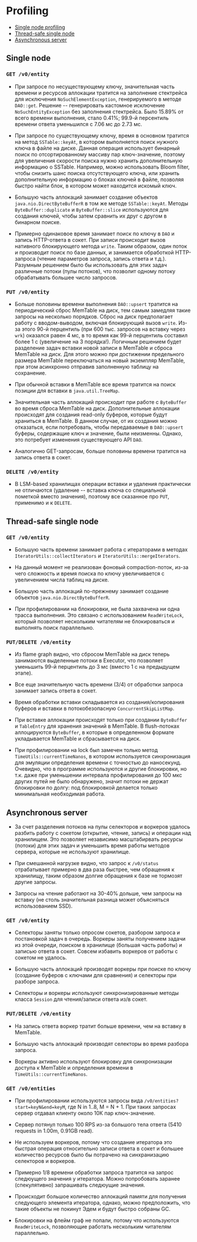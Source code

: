 # Profiling

* [Single node profiling](#single-node)
* [Thread-safe single node](#thread-safe-single-node)
* [Asynchronous server](#asynchronous-server)

## Single node

### `GET /v0/entity`

* При запросе по несуществующему ключу, значительная часть времени 
и ресурсов аллокации тратится на заполнение стектрейса для 
исключения `NoSuchElementException`, генерируемого в методе 
`DAO::get`. Решение -- генерировать кастомное исключение 
`NoSuchEntityException` без заполнения стектрейса. Было 15.89% 
от всего времени выполнения, стало 0.41%; 99.9-й персентиль 
времени ответа уменьшился с 7.06 мс до 2.73 мс.

* При запросе по существующему ключу, время в основном тратится 
на метод `SSTable::keyAt`, в котором выполняется поиск нужного 
ключа в файле на диске. Данная операция использует бинарный поиск 
по отсортированному массиву пар ключ-значение, поэтому для 
увеличения скорости поиска нужно хранить дополнительную 
информацию о SSTable. Например, можно использовать Bloom 
filter, чтобы снизить шанс поиска отсутствующего ключа, или
хранить дополнительную информацию о блоках ключей в файле,
позволяя быстро найти блок, в котором может находится искомый ключ.

* Большую часть аллокаций занимает создание объектов
`java.nio.DirectByteBufferR` в том же методе `SSTable::keyAt`.
Методы `ByteBuffer::duplicate` и `ByteBuffer::slice` используются 
для создания ключей, чтобы затем сравнить их друг с другом в 
бинарном поиске.

* Примерно одинаковое время занимает поиск по ключу в `DAO` и 
запись HTTP-ответа в сокет. При записи происходит вызов нативного 
блокирующего метода `write`. Таким образом, один поток и производит 
поиск по базе данных, и занимается обработкой HTTP-запроса (чтение
параметров запроса, запись ответа и т.д.). Разумным решением было 
бы использовать для этих задач различные потоки (пулы потоков),
что позволит одному потоку обрабатывать большее число запросов. 

### `PUT /v0/entity`

* Больше половины времени выполнения `DAO::upsert` тратится на
периодический сброс MemTable на диск, тем самым замедляя такие
запросы на несколько порядков. Сброс на диск предполагает работу
с вводом-выводом, включая блокирующий вызов `write`. Из-за этого 
90-й перцентиль (при 600 тыс. запросов на вставку через `wrk`) 
оказался равен 4 мс, в то время как 99-й перцентиль составил более 
1 с (увеличение на 3 порядка!). Логичным решением будет разделение 
задач вставки новой записи в MemTable и сброса MemTable на диск.
Для этого можно при достижении предельного размера MemTable 
переключаться на новый экземпляр MemTable, при этом асинхронно 
отправив заполненную таблицу на сохранение.

* При обычной вставки в MemTable все время тратится на поиск 
позиции для вставки в `java.util.TreeMap`.

* Значительная часть аллокаций происходит при работе с `ByteBuffer` 
во время сброса MemTable на диск. Дополнительные аллокации 
происходят для создания read-only буферов, которые будут храниться
в MemTable. В данном случае, от их создания можно отказаться,
если потребовать, чтобы передаваемые в `DAO::upsert` буферы,
содержащие ключ и значение, были неизменны. Однако, это потребует 
изменения существующего API `DAO`.

* Аналогично GET-запросам, больше половины времени тратится на 
запись ответа в сокет.

### `DELETE /v0/entity`

* В LSM-based хранилищах операции вставки и удаления практически
не отличаются (удаление -- вставка ключа со специальной пометкой
вместо значения), поэтому все сказанное про `PUT`, применимо и 
к `DELETE`.

## Thread-safe single node

### `GET /v0/entity`

* Большую часть времени занимает работа с итераторами в методах 
`IteratorUtils::collectIterators` и `IteratorUtils::mergeIterators`.

* На данный момент не реализован фоновый compaction-поток, из-за 
чего сложность и время поиска по ключу увеличивается с увеличением
числа таблиц на диске.

* Большую часть аллокаций по-прежнему занимает создание объектов 
`java.nio.DirectByteBufferR`.

* При профилировании на блокировки, не была захвачена ни одна
трасса выполнения. Это связано с использованием `ReadWriteLock`,
который позволяет нескольким читателям не блокироваться и 
выполнять поиск параллельно.

### `PUT/DELETE /v0/entity`

* Из flame graph видно, что сбросом MemTable на диск теперь
занимаются выделенные потоки в Executor, что позволяет уменьшить 
99-й перцентиль до 3 мс (вместо 1 с на предыдущем этапе).

* Все еще значительную часть времени (3/4) от обработки запроса 
занимает запись ответа в сокет. 

* Время обработки вставки складывается из создания/копирования
буферов и вставки в потокобезопасную `ConcurrentSkipListMap`.

* При вставке аллокации происходят только при создании `ByteBuffer`
и `TableEntry` для хранения значений в MemTable. В flush-потоках 
аллоцируются `ByteBuffer`, в которые в определенном формате 
укладывается MemTable и сбрасывается на диск.

* При профилировании на lock был замечен только метод 
`TimeUtils::currentTimeNanos`, в котором используется синхронизация
для эмуляции определения времени с точностью до наносекунд.
Очевидно, что в программе используются и другие блокировки, но
т.к. даже при уменьшении интервала профилирования до 100 мкс
других путей не было обнаружено, значит потоки не держат
блокировки по долгу: под блокировкой делается только минимальная 
необходимая работа.

## Asynchronous server

* За счет разделения потоков на пулы селекторов и воркеров удалось 
разбить работу с сокетом (открытие, чтение, запись) и операции 
над хранилищем. Это позволяет независимо масштабирвать ресурсы 
(потоки) для этих задач и уменьшить время работы методов сервера,
которые не используют хранилище. 

* При смешанной нагрузке видно, что запрос к `/v0/status` 
отрабатывает примерно в два раза быстрее, чем обращения к 
хранилищу, таким образом долгие обращения к базе не тормозят
другие запросы.

* Запросы на чтение работают на 30-40% дольше, чем запросы на 
вставку (не столь значительная разница может объясняться 
использованием SSD).

### `GET /v0/entity`

* Селекторы заняты только опросом сокетов, разбором запроса и
постановкой задач в очередь. Воркеры заняты получением задачи 
из этой очереди, поиском в хранилище (большая часть работы) и 
записью ответа в сокет. Совсем избавить воркеров от работы с 
сокетом не удалось.

* Большую часть аллокаций производят воркеры при поиске по ключу
(создание буферов с ключами для сравнения) и селекторы при 
разборе запроса.

* Селекторы и воркеры используют синхронизированные методы
класса `Session` для чтения/записи ответа из/в сокет.

### `PUT/DELETE /v0/entity`

* На запись ответа воркер тратит больше времени, чем на вставку
в MemTable.

* Большую часть аллокаций производят селекторы во время разбора
запроса.

* Воркеры активно используют блокировку для синхронизации доступа
к MemTable и определения времени в `TimeUtils::currentTimeNanos`.

### `GET /v0/entities`

* При профилировании используются запросы вида 
`/v0/entities?start=keyN&end=keyM`, где N in 1..8, M = N + 1. При таких
запросах сервер отдавал клиенту около 10К пар ключ-значение.

* Сервер потянул только 100 RPS из-за большого тела ответа
(5410 requests in 1.00m, 0.91GB read).

* Не используем воркеров, потому что создание итератора это
быстрая операция относительно записи ответа в сокет и большее
количество ресурсов было бы потрачено на синхранизацию селекторов
и воркеров.

* Примерно 1/8 времени обработки запроса тратится на запрос
следюущего значения у итератора. Можно попробовать заранее
(спекулятивно) запрашивать следюущие значения.

* Происходит большое количество аллокаций памяти для получения
следующего элемента итератора, однако, можно предположить, что
такие объекты не покинут Эдем и будут быстро собраны GC. 

* Блокировки на флейм граф не попали, потому что используются
`ReadWriteLock`, позволяющие работать нескольким читателям 
параллельно. 
